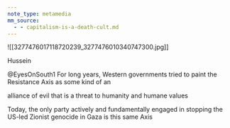 ```yaml
---
note_type: metamedia
mm_source:
  - - capitalism-is-a-death-cult.md
---
```


![[3277476017118720239_3277476010340747300.jpg]]

Hussein

@EyesOnSouth1
For long years, Western governments tried to
paint the Resistance Axis as some kind of an

alliance of evil that is a threat to humanity and
humane values

Today, the only party actively and fundamentally
engaged in stopping the US-led Zionist genocide
in Gaza is this same Axis

